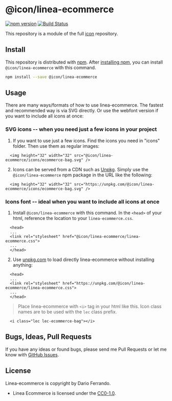 # @icon/linea-ecommerce

[![npm version](https://img.shields.io/npm/v/@icon/linea-ecommerce.svg)](https://www.npmjs.org/package/@icon/linea-ecommerce)
[![Build Status](https://travis-ci.org/icon/icon.svg?branch=master)](https://travis-ci.org/icon/icon)

This repository is a module of the full [icon][icon] repository.

## Install

This repository is distributed with [npm]. After [installing npm][install-npm], you can install `@icon/linea-ecommerce` with this command.

```bash
npm install --save @icon/linea-ecommerce
```

## Usage

There are many ways/formats of how to use linea-ecommerce. The fastest and recommended way is via SVG directly. Or use the webfont version if you want to include all icons at once:

### SVG icons -- when you need just a few icons in your project

  1. If you want to use just a few icons. Find the icons you need in "icons" folder. Then use them as regular images:

```
  <img height="32" width="32" src="@icon/linea-ecommerce/icons/ecommerce-bag.svg" />
```

  2. Icons can be served from a CDN such as [Unpkg][Unpkg]. Simply use the `@icon/linea-ecommerce` npm package in the URL like the following:

```
  <img height="32" width="32" src="https://unpkg.com/@icon/linea-ecommerce/icons/ecommerce-bag.svg" />
```

### Icons font -- ideal when you want to include all icons at once

  1. Install `@icon/linea-ecommerce` with this command. In the `<head>` of your html, reference the location to your `linea-ecommerce.css`.

```
  <head>
  ...
  <link rel="stylesheet" href="@icon/linea-ecommerce/linea-ecommerce.css">
  ...
  </head>
```

  2. Use [unpkg.com][Unpkg] to load directly linea-ecommerce without installing anything:

```
  <head>
  ...
  <link rel="stylesheet" href="https://unpkg.com/@icon/linea-ecommerce/linea-ecommerce.css">
  ...
  </head>
```

> Place linea-ecommerce with `<i>` tag in your html like this. Icon class names are to be used with the `lec` class prefix.

```
  <i class="lec lec-ecommerce-bag"></i>
```


## Bugs, Ideas, Pull Requests

If you have any ideas or found bugs, please send me Pull Requests or let me know with [GitHub Issues][github issues].

## License

Linea-ecommerce is copyright by Dario Ferrando.

- Linea Ecommerce is licensed under the [CC0-1.0][license].

[license]: https://github.com/thecreation/icons/blob/master/modules/linea-ecommerce/LICENSE
[icon]: https://github.com/thecreation/icons
[npm]: https://www.npmjs.com/
[install-npm]: https://docs.npmjs.com/getting-started/installing-node
[sass]: http://sass-lang.com/
[github issues]: https://github.com/thecreation/icons/issues
[Unpkg]: https://unpkg.com